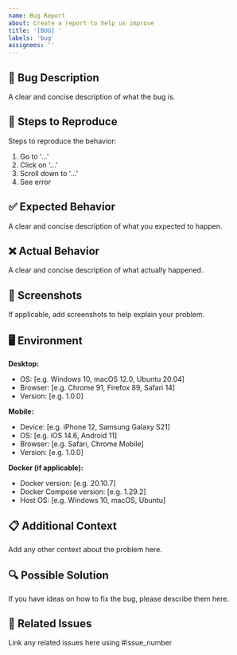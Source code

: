 ```yaml
---
name: Bug Report
about: Create a report to help us improve
title: '[BUG] '
labels: 'bug'
assignees: ''
---
```


## 🐛 Bug Description

A clear and concise description of what the bug is.

## 🔄 Steps to Reproduce

Steps to reproduce the behavior:
1. Go to '...'
2. Click on '...'
3. Scroll down to '...'
4. See error

## ✅ Expected Behavior

A clear and concise description of what you expected to happen.

## ❌ Actual Behavior

A clear and concise description of what actually happened.

## 📸 Screenshots

If applicable, add screenshots to help explain your problem.

## 🖥️ Environment

**Desktop:**
- OS: [e.g. Windows 10, macOS 12.0, Ubuntu 20.04]
- Browser: [e.g. Chrome 91, Firefox 89, Safari 14]
- Version: [e.g. 1.0.0]

**Mobile:**
- Device: [e.g. iPhone 12, Samsung Galaxy S21]
- OS: [e.g. iOS 14.6, Android 11]
- Browser: [e.g. Safari, Chrome Mobile]
- Version: [e.g. 1.0.0]

**Docker (if applicable):**
- Docker version: [e.g. 20.10.7]
- Docker Compose version: [e.g. 1.29.2]
- Host OS: [e.g. Windows 10, macOS, Ubuntu]

## 📋 Additional Context

Add any other context about the problem here.

## 🔍 Possible Solution

If you have ideas on how to fix the bug, please describe them here.

## 📝 Related Issues

Link any related issues here using #issue_number